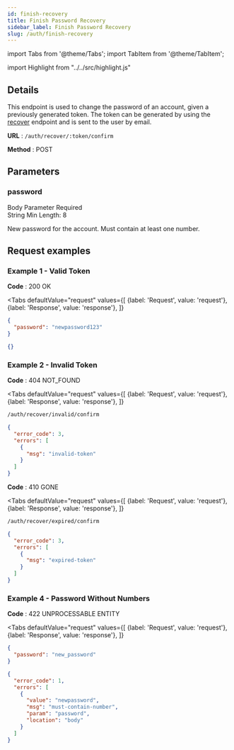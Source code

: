 ```yaml
---
id: finish-recovery
title: Finish Password Recovery
sidebar_label: Finish Password Recovery
slug: /auth/finish-recovery
---
```


import Tabs from '@theme/Tabs';
import TabItem from '@theme/TabItem';

import Highlight from "../../src/highlight.js"

## Details

This endpoint is used to change the password of an account, given a previously generated token.
The token can be generated by using the [recover](./recover) endpoint and is sent to the user by email.

**URL** : `/auth/recover/:token/confirm`

**Method** : <Highlight level="info" inline>POST</Highlight>

## Parameters

### password

<Highlight level="info" inline>Body Parameter</Highlight>
<Highlight level="danger" inline>Required</Highlight>
<br/>
<Highlight level="secondary" inline>String</Highlight>
<Highlight level="warning" inline>Min Length: 8</Highlight>

New password for the account. Must contain at least one number.

## Request examples

### Example 1 - Valid Token

**Code** : <Highlight level="success" inline>200 OK</Highlight>

<Tabs
defaultValue="request"
values={[
{label: 'Request', value: 'request'},
{label: 'Response', value: 'response'},
]}
>

<TabItem value="request">

```json
{
  "password": "newpassword123"
}
```

</TabItem>

<TabItem value="response">

```json
{}
```

</TabItem>
</Tabs>

### Example 2 - Invalid Token

**Code** : <Highlight level="danger" inline>404 NOT_FOUND</Highlight>

<Tabs
defaultValue="request"
values={[
{label: 'Request', value: 'request'},
{label: 'Response', value: 'response'},
]}
>

<TabItem value="request">

```bash
/auth/recover/invalid/confirm
```

</TabItem>

<TabItem value="response">

```json
{
  "error_code": 3,
  "errors": [
    {
      "msg": "invalid-token"
    }
  ]
}
```

</TabItem>
</Tabs>


**Code** : <Highlight level="danger" inline>410 GONE</Highlight>

<Tabs
defaultValue="request"
values={[
{label: 'Request', value: 'request'},
{label: 'Response', value: 'response'},
]}
>

<TabItem value="request">

```bash
/auth/recover/expired/confirm
```

</TabItem>

<TabItem value="response">

```json
{
  "error_code": 3,
  "errors": [
    {
      "msg": "expired-token"
    }
  ]
}
```

</TabItem>
</Tabs>

### Example 4 - Password Without Numbers

**Code** : <Highlight level="danger" inline>422 UNPROCESSABLE ENTITY</Highlight>

<Tabs
defaultValue="request"
values={[
{label: 'Request', value: 'request'},
{label: 'Response', value: 'response'},
]}
>

<TabItem value="request">

```json
{
  "password": "new_password"
}
```

</TabItem>

<TabItem value="response">

```json
{
  "error_code": 1,
  "errors": [
    {
      "value": "newpassword",
      "msg": "must-contain-number",
      "param": "password",
      "location": "body"
    }
  ]
}
```

</TabItem>
</Tabs>
